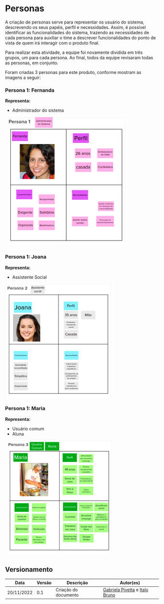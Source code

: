 # Personas

A criação de personas serve para representar os usuário do sistema, descrevendo os seus papéis, perfil e necessidades. Assim, é possível identificar as funcionalidades do sistema, trazendo as necessidades de cada persona para auxiliar o time a descrever funcionalidades do ponto de vista de quem irá interagir com o produto final.

Para realizar esta atividade, a equipe foi novamente dividida em três grupos, um para cada persona. Ao final, todos da equipe revisaram todas as personas, em conjunto.

Foram criadas 3 personas para este produto, conforme mostram as imagens a seguir:


### **Persona 1:** Fernanda

**Representa:**
- Administrador do sistema

![Persona 1](../assets/persona1.png)

### **Persona 1:** Joana

**Representa:**
- Assistente Social

![Persona 2](../assets/persona2.png)

### **Persona 1:** Maria

**Representa:**
- Usuário comum
- Aluna

![Persona 3](../assets/persona3.png)


## Versionamento

| Data | Versão | Descrição | Autor(es) |
|------|--------|-----------|-----------|
| 20/11/2022 | 0.1 | Criação do documento | [Gabriela Pivetta](https://github.com/gabrielapivetta) e [Italo Bruno](https://github.com/ItaloBrunoM) |